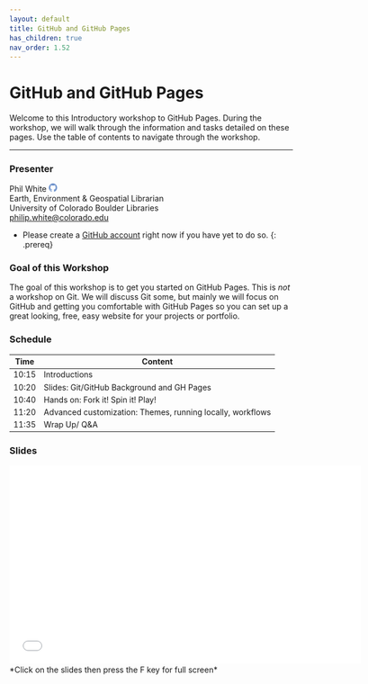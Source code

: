 ```yaml
---
layout: default
title: GitHub and GitHub Pages
has_children: true
nav_order: 1.52
---
```


# GitHub and GitHub Pages

Welcome to this Introductory workshop to GitHub Pages. During the workshop, we will walk through the information and tasks detailed on these pages. Use the table of contents to navigate through the workshop.

____
### Presenter
Phil White <a href='https://github.com/outpw' target='_blank'><img src='../content/img/GitHub-Mark-custom.svg' style='width:15px; padding:0; border:none !important;'></a>  
Earth, Environment & Geospatial Librarian  
University of Colorado Boulder Libraries  
[philip.white@colorado.edu](mailto:philip.white@colorado.edu)

- Please create a [GitHub account](https://github.com/) right now if you have yet to do so.
{: .prereq}

### Goal of this Workshop
The goal of this workshop is to get you started on GitHub Pages. This is *not* a workshop on Git. We will discuss Git some, but mainly we will focus on GitHub and getting you comfortable with GitHub Pages so you can set up a great looking, free, easy website for your projects or portfolio.

### Schedule

| Time | Content
| --- | ---
| 10:15 | Introductions
| 10:20 | Slides: Git/GitHub Background and GH Pages
| 10:40 | Hands on: Fork it! Spin it! Play!
| 11:20 | Advanced customization: Themes, running locally, workflows
| 11:35 | Wrap Up/ Q&A

### Slides  
<iframe width="625" height="352" frameborder="0" marginheight="0" marginwidth="0" src="slides/GitHub-GH-Pages.html"></iframe> *Click on the slides then press the F key for full screen*
